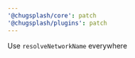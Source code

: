 ```yaml
---
'@chugsplash/core': patch
'@chugsplash/plugins': patch
---
```


Use `resolveNetworkName` everywhere
